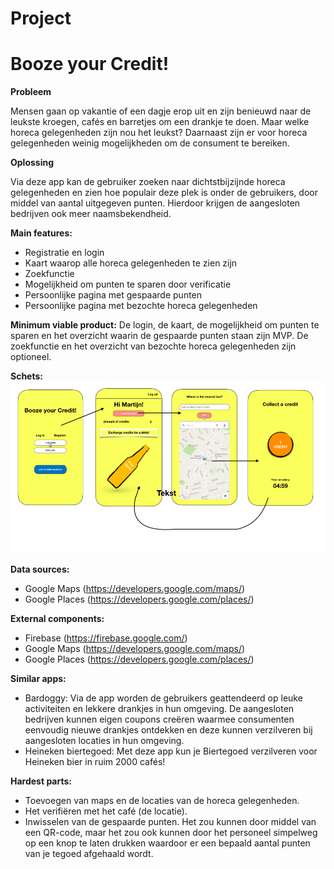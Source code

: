 # Project
# Booze your Credit!

**Probleem** 

Mensen gaan op vakantie of een dagje erop uit en zijn benieuwd naar de leukste kroegen, cafés en barretjes om een drankje te doen. Maar welke horeca gelegenheden zijn nou het leukst? Daarnaast zijn er voor horeca gelegenheden weinig mogelijkheden om de consument te bereiken. 

**Oplossing**

Via deze app kan de gebruiker zoeken naar dichtstbijzijnde horeca gelegenheden en zien hoe populair deze plek is onder de gebruikers, door middel van aantal uitgegeven punten. Hierdoor krijgen de aangesloten bedrijven ook meer naamsbekendheid.

**Main features:**
-	Registratie en login
-	Kaart waarop alle horeca gelegenheden te zien zijn
-	Zoekfunctie 
-	Mogelijkheid om punten te sparen door verificatie
-	Persoonlijke pagina met gespaarde punten 
-	Persoonlijke pagina met bezochte horeca gelegenheden

**Minimum viable product:**
De login, de kaart, de mogelijkheid om punten te sparen en het overzicht waarin de gespaarde punten staan zijn MVP. De zoekfunctie en het overzicht van bezochte horeca gelegenheden zijn optioneel.

**Schets:**
![](https://raw.githubusercontent.com/MartijnBlauw/Project/master/doc/Sketch%20Booze%20your%20Credit.png)

**Data sources:**
-	Google Maps (https://developers.google.com/maps/)
-	Google Places (https://developers.google.com/places/)

**External components:**
-	Firebase (https://firebase.google.com/)
-	Google Maps (https://developers.google.com/maps/)
-	Google Places (https://developers.google.com/places/)

**Similar apps:**
-	Bardoggy: Via de app worden de gebruikers geattendeerd op leuke activiteiten en lekkere drankjes in hun omgeving. De aangesloten bedrijven kunnen eigen coupons creëren waarmee consumenten eenvoudig nieuwe drankjes ontdekken en deze kunnen verzilveren bij aangesloten locaties in hun omgeving. 
-	Heineken biertegoed: Met deze app kun je Biertegoed verzilveren voor Heineken bier in ruim 2000 cafés!

**Hardest parts:**
-	Toevoegen van maps en de locaties van de horeca gelegenheden.
-	Het verifiëren met het café (de locatie). 
-	Inwisselen van de gespaarde punten. Het zou kunnen door middel van een QR-code, maar het zou ook kunnen door het personeel simpelweg op een knop te laten drukken waardoor er een bepaald aantal punten van je tegoed afgehaald wordt. 


